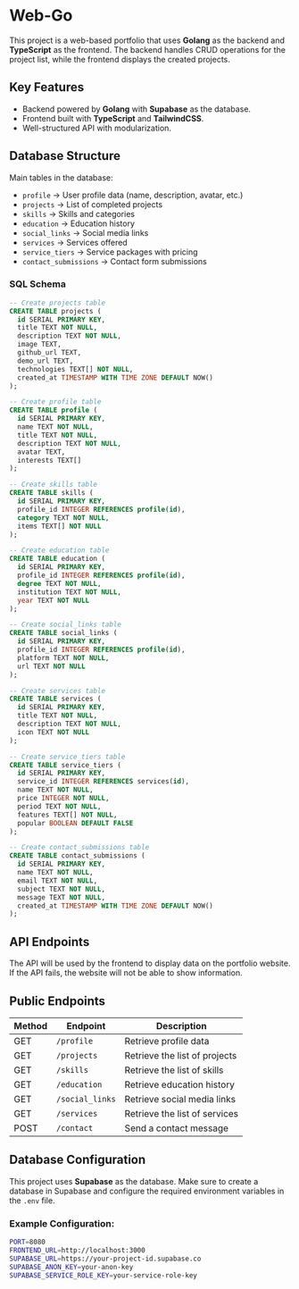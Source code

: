 # Web-Go

This project is a web-based portfolio that uses **Golang** as the backend and **TypeScript** as the frontend. The backend handles CRUD operations for the project list, while the frontend displays the created projects.

## Key Features
- Backend powered by **Golang** with **Supabase** as the database.
- Frontend built with **TypeScript** and **TailwindCSS**.
- Well-structured API with modularization.

## Database Structure

Main tables in the database:
- `profile` → User profile data (name, description, avatar, etc.)
- `projects` → List of completed projects
- `skills` → Skills and categories
- `education` → Education history
- `social_links` → Social media links
- `services` → Services offered
- `service_tiers` → Service packages with pricing
- `contact_submissions` → Contact form submissions

### SQL Schema

```sql
-- Create projects table
CREATE TABLE projects (
  id SERIAL PRIMARY KEY,
  title TEXT NOT NULL,
  description TEXT NOT NULL,
  image TEXT,
  github_url TEXT,
  demo_url TEXT,
  technologies TEXT[] NOT NULL,
  created_at TIMESTAMP WITH TIME ZONE DEFAULT NOW()
);

-- Create profile table
CREATE TABLE profile (
  id SERIAL PRIMARY KEY,
  name TEXT NOT NULL,
  title TEXT NOT NULL,
  description TEXT NOT NULL,
  avatar TEXT,
  interests TEXT[]
);

-- Create skills table
CREATE TABLE skills (
  id SERIAL PRIMARY KEY,
  profile_id INTEGER REFERENCES profile(id),
  category TEXT NOT NULL,
  items TEXT[] NOT NULL
);

-- Create education table
CREATE TABLE education (
  id SERIAL PRIMARY KEY,
  profile_id INTEGER REFERENCES profile(id),
  degree TEXT NOT NULL,
  institution TEXT NOT NULL,
  year TEXT NOT NULL
);

-- Create social_links table
CREATE TABLE social_links (
  id SERIAL PRIMARY KEY,
  profile_id INTEGER REFERENCES profile(id),
  platform TEXT NOT NULL,
  url TEXT NOT NULL
);

-- Create services table
CREATE TABLE services (
  id SERIAL PRIMARY KEY,
  title TEXT NOT NULL,
  description TEXT NOT NULL,
  icon TEXT NOT NULL
);

-- Create service_tiers table
CREATE TABLE service_tiers (
  id SERIAL PRIMARY KEY,
  service_id INTEGER REFERENCES services(id),
  name TEXT NOT NULL,
  price INTEGER NOT NULL,
  period TEXT NOT NULL,
  features TEXT[] NOT NULL,
  popular BOOLEAN DEFAULT FALSE
);

-- Create contact_submissions table
CREATE TABLE contact_submissions (
  id SERIAL PRIMARY KEY,
  name TEXT NOT NULL,
  email TEXT NOT NULL,
  subject TEXT NOT NULL,
  message TEXT NOT NULL,
  created_at TIMESTAMP WITH TIME ZONE DEFAULT NOW()
);
```
## API Endpoints

The API will be used by the frontend to display data on the portfolio website. If the API fails, the website will not be able to show information.

## Public Endpoints

| Method | Endpoint       | Description                      |
|--------|--------------|----------------------------------|
| GET    | `/profile`     | Retrieve profile data          |
| GET    | `/projects`    | Retrieve the list of projects  |
| GET    | `/skills`      | Retrieve the list of skills    |
| GET    | `/education`   | Retrieve education history     |
| GET    | `/social_links`| Retrieve social media links    |
| GET    | `/services`    | Retrieve the list of services  |
| POST   | `/contact`     | Send a contact message         |

## Database Configuration

This project uses **Supabase** as the database. Make sure to create a database in Supabase and configure the required environment variables in the `.env` file.  

### Example Configuration:

```bash
PORT=8080
FRONTEND_URL=http://localhost:3000
SUPABASE_URL=https://your-project-id.supabase.co
SUPABASE_ANON_KEY=your-anon-key
SUPABASE_SERVICE_ROLE_KEY=your-service-role-key
```
